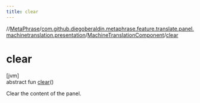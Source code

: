 ```yaml
---
title: clear
---
```

//[MetaPhrase](../../../index.html)/[com.github.diegoberaldin.metaphrase.feature.translate.panel.machinetranslation.presentation](../index.html)/[MachineTranslationComponent](index.html)/[clear](clear.html)



# clear



[jvm]\
abstract fun [clear](clear.html)()



Clear the content of the panel.




